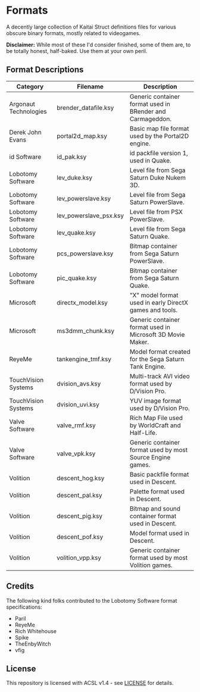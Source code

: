 # Formats

A decently large collection of Kaitai Struct definitions files for various obscure binary formats, mostly related to videogames.

**Disclaimer:** While most of these I'd consider finished, some of them are, to be totally honest, half-baked. Use them at your own peril.

## Format Descriptions

| Category				| Filename					| Description													|
|-----------------------|---------------------------|---------------------------------------------------------------|
| Argonaut Technologies	| brender_datafile.ksy		| Generic container format used in BRender and Carmageddon.		|
| Derek John Evans		| portal2d_map.ksy			| Basic map file format used by the Portal2D engine.			|
| id Software			| id_pak.ksy				| id packfile version 1, used in Quake.							|
| Lobotomy Software		| lev_duke.ksy				| Level file from Sega Saturn Duke Nukem 3D.					|
| Lobotomy Software		| lev_powerslave.ksy		| Level file from Sega Saturn PowerSlave.						|
| Lobotomy Software		| lev_powerslave_psx.ksy	| Level file from PSX PowerSlave.								|
| Lobotomy Software		| lev_quake.ksy				| Level file from Sega Saturn Quake.							|
| Lobotomy Software		| pcs_powerslave.ksy		| Bitmap container from Sega Saturn PowerSlave.					|
| Lobotomy Software		| pic_quake.ksy				| Bitmap container from Sega Saturn Quake.						|
| Microsoft				| directx_model.ksy			| "X" model format used in early DirectX games and tools.		|
| Microsoft				| ms3dmm_chunk.ksy			| Generic container format used in Microsoft 3D Movie Maker.	|
| ReyeMe				| tankengine_tmf.ksy		| Model format created for the Sega Saturn Tank Engine.			|
| TouchVision Systems	| dvision_avs.ksy			| Multi-track AVI video format used by D/Vision Pro.			|
| TouchVision Systems	| dvision_uvi.ksy			| YUV image format used by D/Vision Pro.						|
| Valve Software		| valve_rmf.ksy				| Rich Map File used by WorldCraft and Half-Life.				|
| Valve Software		| valve_vpk.ksy				| Generic container format used by most Source Engine games.	|
| Volition				| descent_hog.ksy			| Basic packfile format used in Descent.						|
| Volition				| descent_pal.ksy			| Palette format used in Descent.								|
| Volition				| descent_pig.ksy			| Bitmap and sound container format used in Descent.			|
| Volition				| descent_pof.ksy			| Model format used in Descent.									|
| Volition				| volition_vpp.ksy			| Generic container format used by most Volition games.			|

## Credits

The following kind folks contributed to the Lobotomy Software format specifications:

- Paril
- ReyeMe
- Rich Whitehouse
- Spike
- TheEnbyWitch
- vfig

## License

This repository is licensed with ACSL v1.4 - see [LICENSE](https://github.com/JaycieErysdren/Formats/blob/main/LICENSE) for details.
